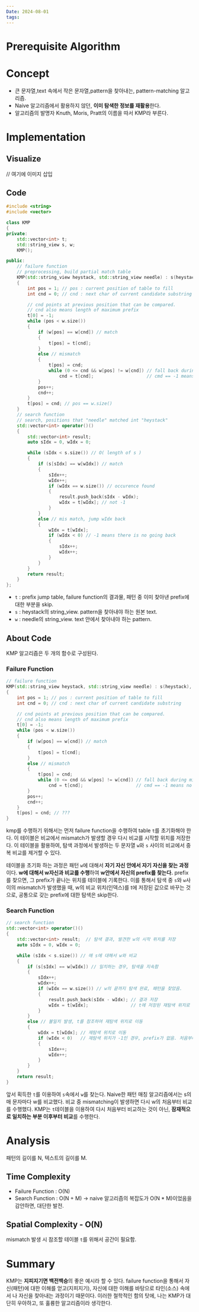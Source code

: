 ```yaml
---
Date: 2024-08-01
tags:
---
```

# Prerequisite Algorithm
# Concept
- 큰 문자열,text 속에서 작은 문자열,pattern을 찾아내는, pattern-matching 알고리즘.
- Naive 알고리즘에서 활용하지 않던, **이미 탐색한 정보를 재활용**한다.
- 알고리즘의 발명자 Knuth, Moris, Pratt의 이름을 따서 KMP라 부른다.
# Implementation

## Visualize
// 여기에 이미지 삽입
## Code

``` C++
#include <string>
#include <vector>

class KMP
{
private:
	std::vector<int> t;
	std::string_view s, w;
	KMP();

public:
	// failure function
	// preprocessing, build partial match table
	KMP(std::string_view heystack, std::string_view needle) : s(heystack), w(needle), t(needle.size() + 1, 0)
	{
		int pos = 1; // pos : current position of table to fill
		int cnd = 0; // cnd : next char of current candidate substring

		// cnd points at previous position that can be compared.
		// cnd also means length of maximum prefix
		t[0] = -1;
		while (pos < w.size())
		{
			if (w[pos] == w[cnd]) // match
			{
				t[pos] = t[cnd];
			}
			else // mismatch
			{
				t[pos] = cnd;
				while (0 <= cnd && w[pos] != w[cnd]) // fall back during mismatch
					cnd = t[cnd];					 // cmd == -1 means no go back
			}
			pos++;
			cnd++;
		}
		t[pos] = cnd; // pos == w.size()
	}
	// search function
	// search, positions that "needle" matched int "heystack"
	std::vector<int> operator()()
	{
		std::vector<int> result;
		auto sIdx = 0, wIdx = 0;

		while (sIdx < s.size()) // O( length of s )
		{
			if (s[sIdx] == w[wIdx]) // match
			{
				sIdx++;
				wIdx++;
				if (wIdx == w.size()) // occurence found
				{
					result.push_back(sIdx - wIdx);
					wIdx = t[wIdx]; // not -1
				}
			}
			else // mis match, jump wIdx back
			{
				wIdx = t[wIdx];
				if (wIdx < 0) // -1 means there is no going back
				{
					sIdx++;
					wIdx++;
				}
			}
		}
		return result;
	}
};
```
- ``t`` : prefix jump table, failure function의 결과물, 패턴 중 이미 찾아낸 prefix에 대한 부분을 skip.
- ``s`` : heystack의 string_view. pattern을 찾아내야 하는 원본 text. 
- ``w`` : needle의 string_view. text 안에서 찾아내야 하는 pattern.
## About Code

KMP 알고리즘은 두 개의 함수로 구성된다. 
### Failure Function
```C++
// failure function
KMP(std::string_view heystack, std::string_view needle) : s(heystack), w(needle), t(needle.size() + 1, 0)
{
	int pos = 1; // pos : current position of table to fill
	int cnd = 0; // cnd : next char of current candidate substring

	// cnd points at previous position that can be compared.
	// cnd also means length of maximum prefix
	t[0] = -1;
	while (pos < w.size())
	{
		if (w[pos] == w[cnd]) // match
		{
			t[pos] = t[cnd];
		}
		else // mismatch
		{
			t[pos] = cnd;
			while (0 <= cnd && w[pos] != w[cnd]) // fall back during mismatch
				cnd = t[cnd];					 // cmd == -1 means no go back
		}
		pos++;
		cnd++;
	}
	t[pos] = cnd; // ???
}
```
kmp를 수행하기 위해서는 먼저 failure function을 수행하여 table ``t``를 초기화해야 한다.  이 테이블은 비교에서 mismatch가 발생할 경우 다시 비교를 시작할 위치를 저장한다. 이 테이블을 활용하여, 탐색 과정에서 발생하는 두 문자열 ``w``와 ``s`` 사이의 비교에서 중복 비교를 제거할 수 있다.

테이블을 초기화 하는 과정은 패턴 ``w``에 대해서 **자기 자신 안에서 자기 자신을 찾는 과정**이다.  **w에 대해서 w자신과 비교를 수행**하여 **w안에서 자신의 prefix를 찾는다.** prefix를 찾으면, 그 prefix가 끝나는 위치를 테이블에 기록한다. 이를 통해서 탐색 중 ``s``와 ``w``사이의 mismatch가 발생했을 때, w의 비교 위치(인덱스)를 t에 저장된 값으로 바꾸는 것으로, 공통으로 갖는 prefix에 대한 탐색은 skip한다.

### Search Function
```C++
// search function
std::vector<int> operator()()
{
	std::vector<int> result;  // 탐색 결과, 발견한 w의 시작 위치를 저장
	auto sIdx = 0, wIdx = 0;

	while (sIdx < s.size()) // 매 s에 대해서 w와 비교
	{
		if (s[sIdx] == w[wIdx]) // 일치하는 경우, 탐색을 지속함
		{
			sIdx++;
			wIdx++;
			if (wIdx == w.size()) // w의 끝까지 탐색 완료, 패턴을 찾았음.
			{
				result.push_back(sIdx - wIdx); // 결과 저장
				wIdx = t[wIdx];                // t에 저장된 재탐색 위치로 이동
			}
		}
		else // 불일치 발생, t를 참조하여 재탐색 위치로 이동
		{
			wIdx = t[wIdx]; // 재탐색 위치로 이동
			if (wIdx < 0)   // 재탐색 위치가 -1인 경우, prefix가 없음. 처음부터 탐색
			{
				sIdx++;
				wIdx++;
			}
		}
	}
	return result;
}
```
앞서 획득한 ``t``를 이용하여 ``s``속에서 ``w``를 찾는다. Naive한 패턴 매칭 알고리즘에서는 s의 매 문자마다 w를 비교했다. 비교 중 mismatching이 발생하면 다시 w의 처음부터 비교를 수행했다. KMP는 ``t``테이블을 이용하여 다시 처음부터 비교하는 것이 아닌, **잠재적으로 일치하는 부분 이후부터 비교**를 수행한다.
# Analysis
패턴의 길이를 N, 텍스트의 길이를 M.
## Time Complexity

- Failure Function : O(N)
- Search Function : O(N + M)
	-> naive 알고리즘의 복잡도가 O(N * M)이었음을 감안하면, 대단한 발전.
## Spatial Complexity - O(N)
mismatch 발생 시 참조할 테이블 ``t``를 위해서 공간이 필요함.
# Summary

KMP는 **지피지기면 백전백승**의 좋은 예시라 할 수 있다. failure function을 통해서 자신(패턴)에 대한 이해를 얻고(지피지기), 자신에 대한 이해를 바탕으로 타인(소스) 속에서 나 자신을 찾아내는 과정이기 때문이다. 이러한 철학적인 함의 탓에, 나는 KMP가 대단히 우아하고, 또 훌륭한 알고리즘이라 생각한다.